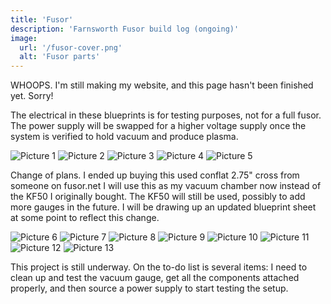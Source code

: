 ```yaml
---
title: 'Fusor'
description: 'Farnsworth Fusor build log (ongoing)'
image:
  url: '/fusor-cover.png'
  alt: 'Fusor parts'
---
```


<div class="badge">WHOOPS. I'm still making my website, and this page hasn't been finished yet. Sorry!</div>

<div class="center">
  <p>The electrical in these blueprints is for testing purposes, not for a full fusor. The power supply will be swapped for a higher voltage supply once the system is verified to hold vacuum and produce plasma.</p>
  <img src="/projects/fusor/1.PNG" alt="Picture 1" class="responsive-image" />
  <img src="/projects/fusor/2.JPEG" alt="Picture 2" class="responsive-image" />
  <img src="/projects/fusor/3.JPEG" alt="Picture 3" class="responsive-image" />
  <img src="/projects/fusor/4.JPEG" alt="Picture 4" class="responsive-image" />
  <img src="/projects/fusor/5.JPEG" alt="Picture 5" class="responsive-image" />
  <p>Change of plans. I ended up buying this used conflat 2.75" cross from someone on fusor.net I will use this as my vacuum chamber now instead of the KF50 I originally bought. The KF50 will still be used, possibly to add more gauges in the future. I will be drawing up an updated blueprint sheet at some point to reflect this change. </p>
  <img src="/projects/fusor/6.JPEG" alt="Picture 6" class="responsive-image" />
  <img src="/projects/fusor/7.JPEG" alt="Picture 7" class="responsive-image" />
  <img src="/projects/fusor/8.JPEG" alt="Picture 8" class="responsive-image" />
  <img src="/projects/fusor/9.JPEG" alt="Picture 9" class="responsive-image" />
  <img src="/projects/fusor/10.JPEG" alt="Picture 10" class="responsive-image" />
  <img src="/projects/fusor/11.JPEG" alt="Picture 11" class="responsive-image" />
  <img src="/projects/fusor/12.JPEG" alt="Picture 12" class="responsive-image" />
  <img src="/projects/fusor/13.JPEG" alt="Picture 13" class="responsive-image" />
  <p>This project is still underway. On the to-do list is several items: I need to clean up and test the vacuum gauge, get all the components attached properly, and then source a power supply to start testing the setup.</p>
</div>
